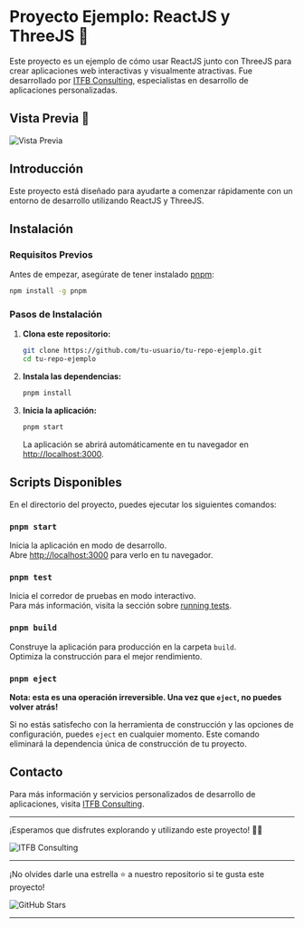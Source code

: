 # Proyecto Ejemplo: ReactJS y ThreeJS 🚀

Este proyecto es un ejemplo de cómo usar ReactJS junto con ThreeJS para crear aplicaciones web interactivas y visualmente atractivas. Fue desarrollado por [ITFB Consulting](https://itfbconsulting.com/desarrollo-de-apps/), especialistas en desarrollo de aplicaciones personalizadas.

## Vista Previa 🎥

![Vista Previa](https://via.placeholder.com/800x400?text=Vista+Previa+de+la+Aplicación)

## Introducción

Este proyecto está diseñado para ayudarte a comenzar rápidamente con un entorno de desarrollo utilizando ReactJS y ThreeJS. 

## Instalación

### Requisitos Previos

Antes de empezar, asegúrate de tener instalado [pnpm](https://pnpm.io/):

```bash
npm install -g pnpm
```

### Pasos de Instalación

1. **Clona este repositorio:**

    ```bash
    git clone https://github.com/tu-usuario/tu-repo-ejemplo.git
    cd tu-repo-ejemplo
    ```

2. **Instala las dependencias:**

    ```bash
    pnpm install
    ```

3. **Inicia la aplicación:**

    ```bash
    pnpm start
    ```

    La aplicación se abrirá automáticamente en tu navegador en [http://localhost:3000](http://localhost:3000).

## Scripts Disponibles

En el directorio del proyecto, puedes ejecutar los siguientes comandos:

### `pnpm start`

Inicia la aplicación en modo de desarrollo.\
Abre [http://localhost:3000](http://localhost:3000) para verlo en tu navegador.

### `pnpm test`

Inicia el corredor de pruebas en modo interactivo.\
Para más información, visita la sección sobre [running tests](https://facebook.github.io/create-react-app/docs/running-tests).

### `pnpm build`

Construye la aplicación para producción en la carpeta `build`.\
Optimiza la construcción para el mejor rendimiento.

### `pnpm eject`

**Nota: esta es una operación irreversible. Una vez que `eject`, no puedes volver atrás!**

Si no estás satisfecho con la herramienta de construcción y las opciones de configuración, puedes `eject` en cualquier momento. Este comando eliminará la dependencia única de construcción de tu proyecto.

## Contacto

Para más información y servicios personalizados de desarrollo de aplicaciones, visita [ITFB Consulting](https://itfbconsulting.com/desarrollo-de-apps/).

---

¡Esperamos que disfrutes explorando y utilizando este proyecto! 🚀✨

![ITFB Consulting](https://via.placeholder.com/800x200?text=ITFB+Consulting)

---

¡No olvides darle una estrella ⭐ a nuestro repositorio si te gusta este proyecto!

![GitHub Stars](https://via.placeholder.com/150x30?text=⭐+Dale+una+estrella)

---